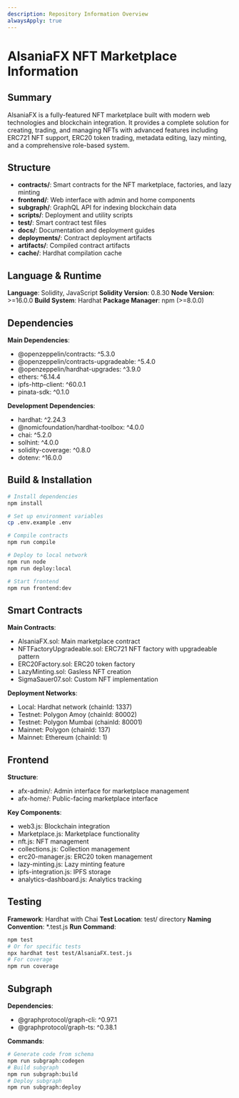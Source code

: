 ```yaml
---
description: Repository Information Overview
alwaysApply: true
---
```


# AlsaniaFX NFT Marketplace Information

## Summary
AlsaniaFX is a fully-featured NFT marketplace built with modern web technologies and blockchain integration. It provides a complete solution for creating, trading, and managing NFTs with advanced features including ERC721 NFT support, ERC20 token trading, metadata editing, lazy minting, and a comprehensive role-based system.

## Structure
- **contracts/**: Smart contracts for the NFT marketplace, factories, and lazy minting
- **frontend/**: Web interface with admin and home components
- **subgraph/**: GraphQL API for indexing blockchain data
- **scripts/**: Deployment and utility scripts
- **test/**: Smart contract test files
- **docs/**: Documentation and deployment guides
- **deployments/**: Contract deployment artifacts
- **artifacts/**: Compiled contract artifacts
- **cache/**: Hardhat compilation cache

## Language & Runtime
**Language**: Solidity, JavaScript
**Solidity Version**: 0.8.30
**Node Version**: >=16.0.0
**Build System**: Hardhat
**Package Manager**: npm (>=8.0.0)

## Dependencies
**Main Dependencies**:
- @openzeppelin/contracts: ^5.3.0
- @openzeppelin/contracts-upgradeable: ^5.4.0
- @openzeppelin/hardhat-upgrades: ^3.9.0
- ethers: ^6.14.4
- ipfs-http-client: ^60.0.1
- pinata-sdk: ^0.1.0

**Development Dependencies**:
- hardhat: ^2.24.3
- @nomicfoundation/hardhat-toolbox: ^4.0.0
- chai: ^5.2.0
- solhint: ^4.0.0
- solidity-coverage: ^0.8.0
- dotenv: ^16.0.0

## Build & Installation
```bash
# Install dependencies
npm install

# Set up environment variables
cp .env.example .env

# Compile contracts
npm run compile

# Deploy to local network
npm run node
npm run deploy:local

# Start frontend
npm run frontend:dev
```

## Smart Contracts
**Main Contracts**:
- AlsaniaFX.sol: Main marketplace contract
- NFTFactoryUpgradeable.sol: ERC721 NFT factory with upgradeable pattern
- ERC20Factory.sol: ERC20 token factory
- LazyMinting.sol: Gasless NFT creation
- SigmaSauer07.sol: Custom NFT implementation

**Deployment Networks**:
- Local: Hardhat network (chainId: 1337)
- Testnet: Polygon Amoy (chainId: 80002)
- Testnet: Polygon Mumbai (chainId: 80001)
- Mainnet: Polygon (chainId: 137)
- Mainnet: Ethereum (chainId: 1)

## Frontend
**Structure**:
- afx-admin/: Admin interface for marketplace management
- afx-home/: Public-facing marketplace interface

**Key Components**:
- web3.js: Blockchain integration
- Marketplace.js: Marketplace functionality
- nft.js: NFT management
- collections.js: Collection management
- erc20-manager.js: ERC20 token management
- lazy-minting.js: Lazy minting feature
- ipfs-integration.js: IPFS storage
- analytics-dashboard.js: Analytics tracking

## Testing
**Framework**: Hardhat with Chai
**Test Location**: test/ directory
**Naming Convention**: *.test.js
**Run Command**:
```bash
npm test
# Or for specific tests
npx hardhat test test/AlsaniaFX.test.js
# For coverage
npm run coverage
```

## Subgraph
**Dependencies**:
- @graphprotocol/graph-cli: ^0.97.1
- @graphprotocol/graph-ts: ^0.38.1

**Commands**:
```bash
# Generate code from schema
npm run subgraph:codegen
# Build subgraph
npm run subgraph:build
# Deploy subgraph
npm run subgraph:deploy
```